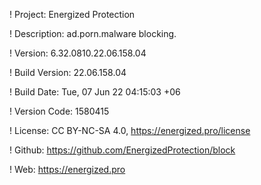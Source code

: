 ! Project: Energized Protection

! Description: ad.porn.malware blocking.

! Version: 6.32.0810.22.06.158.04

! Build Version: 22.06.158.04

! Build Date: Tue, 07 Jun 22 04:15:03 +06

! Version Code: 1580415

! License: CC BY-NC-SA 4.0, https://energized.pro/license

! Github: https://github.com/EnergizedProtection/block

! Web: https://energized.pro
